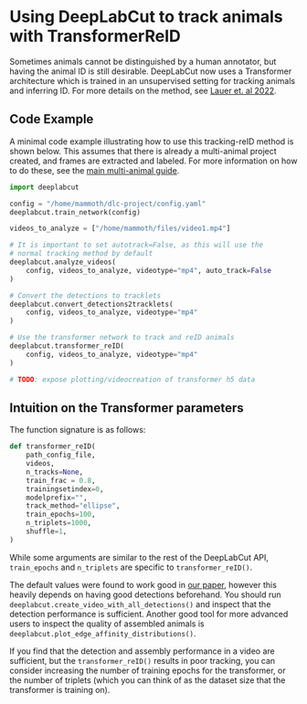 # Using DeepLabCut to track animals with TransformerReID

Sometimes animals cannot be distinguished by a human annotator, but having the animal ID is still desirable. DeepLabCut now uses a Transformer architecture which is trained in an unsupervised setting for tracking animals and inferring ID. For more details on the method, see [Lauer et. al 2022](TODO:AddLinkHere!).

## Code Example
A minimal code example illustrating how to use this tracking-reID method is shown below. This assumes that there is already a multi-animal project created, and frames are extracted and labeled. For more information on how to do these, see the [main multi-animal guide](https://deeplabcut.github.io/DeepLabCut/docs/maDLC_UserGuide.html).

```python
import deeplabcut

config = "/home/mammoth/dlc-project/config.yaml"
deeplabcut.train_network(config)

videos_to_analyze = ["/home/mammoth/files/video1.mp4"]

# It is important to set autotrack=False, as this will use the
# normal tracking method by default
deeplabcut.analyze_videos(
    config, videos_to_analyze, videotype="mp4", auto_track=False
)

# Convert the detections to tracklets
deeplabcut.convert_detections2tracklets(
    config, videos_to_analyze, videotype="mp4"
)

# Use the transformer network to track and reID animals
deeplabcut.transformer_reID(
    config, videos_to_analyze, videotype="mp4"
)

# TODO: expose plotting/videocreation of transformer h5 data
```

## Intuition on the Transformer parameters
The function signature is as follows:
```python
def transformer_reID(
    path_config_file,
    videos,
    n_tracks=None,
    train_frac = 0.8, 
    trainingsetindex=0, 
    modelprefix="",
    track_method="ellipse",
    train_epochs=100,
    n_triplets=1000,
    shuffle=1,
)
```

While some arguments are similar to the rest of the DeepLabCut API, `train_epochs` and `n_triplets` are specific to `transformer_reID()`. 

The default values were found to work good in [our paper]((TODO:AddLinkHere!)), however this heavily depends on having good detections beforehand. You should run `deeplabcut.create_video_with_all_detections()` and inspect that the detection performance is sufficient. Another good tool for more advanced users to inspect the quality of assembled animals is `deeplabcut.plot_edge_affinity_distributions()`.

If you find that the detection and assembly performance in a video are sufficient, but the `transformer_reID()` results in poor tracking, you can consider increasing the number of training epochs for the transformer, or the number of triplets (which you can think of as the dataset size that the transformer is training on).





